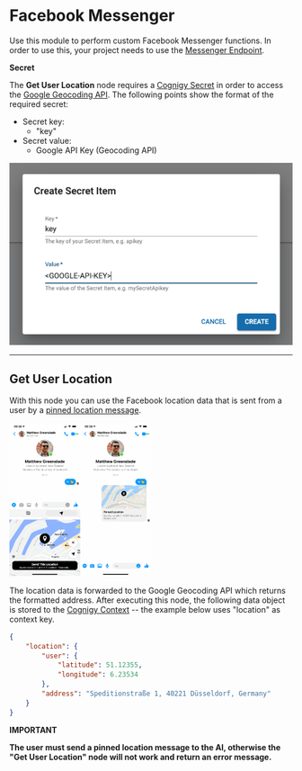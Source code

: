 # Facebook Messenger

Use this module to perform custom Facebook Messenger functions. In order to use this, your project needs to use the [Messenger Endpoint](https://docs.cognigy.com/docs/facebook-messenger#custom-messages).

**Secret**

The **Get User Location** node requires a [Cognigy Secret](https://docs.cognigy.com/docs/secrets#using-secrets-in-a-custom-module) in order to access the [Google Geocoding API](https://developers.google.com/maps/documentation/geocoding/start). The following points show the format of the required secret:

- Secret key: 
  - "key"
- Secret value: 
  - Google API Key (Geocoding API)

<img src="./docs/secret.png">

---

## Get User Location

With this node you can use the Facebook location data that is sent from a user by a [pinned location message](https://www.facebook.com/help/messenger-app/583011145134913). 

<img src="./docs/pinnedLocation.png" width="50%" alt-text="messenger pinned location">

The location data is forwarded to the Google Geocoding API which returns the formatted address. After executing this node, the following data object is stored to the [Cognigy Context](https://docs.cognigy.com/docs/context-object) -- the example below uses "location" as context key.

``` json
{
    "location": {
        "user": {
            "latitude": 51.12355,
            "longitude": 6.23534
        },
        "address": "Speditionstraße 1, 40221 Düsseldorf, Germany"
    }
}
```

**IMPORTANT**

**The user must send a pinned location message to the AI, otherwise the "Get User Location" node will not work and return an error message.**